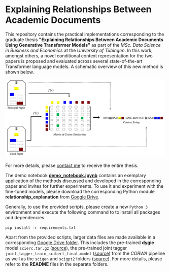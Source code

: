# Explaining Relationships Between Academic Documents

This repository contains the practical implementations corresponding to the graduate thesis **"Explaining Relationships Between Academic Documents Using Generative Transformer Models"** as part of the *MSc. Data Science in Business and Economics* at the *University of Tübingen*. In this work, amongst others, a novel conditional context representation for the two papers is proposed and evaluated across several state-of-the-art Transformer language models. A schematic overview of this new method is shown below.

![Schematic Overview of Conditional Summary Context Construction](https://github.com/timbuendert/relationship_explanation/blob/main/context_representations/cond_sum/cond_sum_schema.png)

For more details, please [contact me](mailto:tim.moritz.buendert@googlemail.com) to receive the entire thesis.
 

The demo notebook [**demo_notebook.ipynb**](https://github.com/timbuendert/relationship_explanation/blob/main/demo_notebook.ipynb) contains an exemplary application of the methods discussed and developed in the corresponding paper and invites for further experiments. To use it and experiment with the fine-tuned models, please download the corresponding Python module <b>relationship_explanation</b> from [Google Drive](https://drive.google.com/drive/folders/1uGxfWfnK_PtNfKEfuc2EbCuEQpZpjnQJ?usp=sharing).


Generally, to use the provided scripts, please create a new `Python 3` environment and execute the following command to to install all packages and dependencies.

```pip install -r requirements.txt```

Apart from the provided scripts, larger data files are made available in a corresponding [Google Drive folder](https://drive.google.com/drive/folders/1uGxfWfnK_PtNfKEfuc2EbCuEQpZpjnQJ?usp=sharing). This includes the pre-trained **dygie** model `scierc.tar.gz` ([source](https://github.com/dwadden/dygiepp#pretrained-models)), the pre-trained joint tagger `joint_tagger_train_scibert_final.model` ([source](https://github.com/jacklxc/CORWA)) from the *CORWA* pipeline as well as the `scigen` and `scigpt2` folders ([source](https://github.com/Kel-Lu/SciGen)). For more details, please refer to the **README** files in the separate folders.